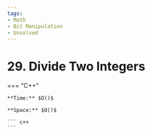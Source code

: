 ```yaml
---
tags:
- Math
- Bit Manipulation
- Unsolved
---
```



# 29. Divide Two Integers

=== "C++"

    **Time:** $O()$

    **Space:** $O()$

    ``` c++
    ```